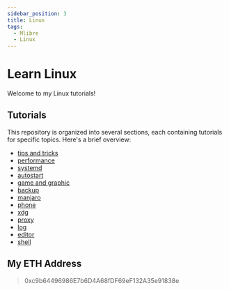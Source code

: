 ```yaml
---
sidebar_position: 3
title: Linux
tags:
  - Mlibre
  - Linux
---
```


# Learn Linux

Welcome to my Linux tutorials!

## Tutorials

This repository is organized into several sections, each containing tutorials for specific topics. Here's a brief overview:

* [tips and tricks](./tips%20and%20tricks.md)
* [performance](./performance.md)
* [systemd](./systemd.md)
* [autostart](./autostart.md)
* [game and graphic](./game%20and%20graphic.md)
* [backup](./backup.md)
* [manjaro](./manjaro.md)
* [phone](./phone.md)
* [xdg](./xdg.md)
* [proxy](./proxy.md)
* [log](./log.md)
* [editor](./editor.md)
* [shell](./shell.md)

## My ETH Address

> 0xc9b64496986E7b6D4A68fDF69eF132A35e91838e

